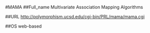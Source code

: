 #MAMA
##Full_name
Multivariate Association Mapping Algorithms

##URL
http://polymorphism.ucsd.edu/cgi-bin/PRL/mama/mama.cgi

##OS
web-based

